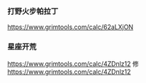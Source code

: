 ### 打野火步帕拉丁
<https://www.grimtools.com/calc/62aLXjON>

### 星座开荒
<https://www.grimtools.com/calc/4ZDnlz12>
修
<https://www.grimtools.com/calc/4ZDnlz12>